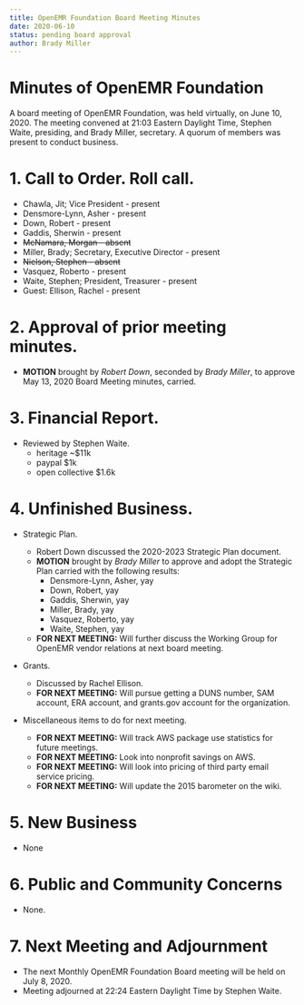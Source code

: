 ```yaml
---
title: OpenEMR Foundation Board Meeting Minutes
date: 2020-06-10
status: pending board approval
author: Brady Miller
---
```


# Minutes of OpenEMR Foundation

A board meeting of OpenEMR Foundation, was held virtually, on June 10, 2020. The meeting
convened at 21:03 Eastern Daylight Time, Stephen Waite, presiding, and Brady Miller,
secretary. A quorum of members was present to conduct business.

# 1. Call to Order. Roll call.

- Chawla, Jit; Vice President - present
- Densmore-Lynn, Asher - present
- Down, Robert - present
- Gaddis, Sherwin - present
- ~~McNamara, Morgan - absent~~
- Miller, Brady; Secretary, Executive Director - present
- ~~Nielson, Stephen - absent~~
- Vasquez, Roberto - present
- Waite, Stephen; President, Treasurer - present
- Guest: Ellison, Rachel - present

# 2. Approval of prior meeting minutes.

- **MOTION** brought by _Robert Down_, seconded by _Brady Miller_, to approve May 13, 2020 Board Meeting minutes, carried.

# 3. Financial Report.
- Reviewed by Stephen Waite.
  - heritage ~$11k
  - paypal $1k
  - open collective $1.6k

# 4. Unfinished Business.

- Strategic Plan.
  - Robert Down discussed the 2020-2023 Strategic Plan document.
  - **MOTION** brought by _Brady Miller_ to approve and adopt the Strategic Plan carried with the following results:
    - Densmore-Lynn, Asher, yay
    - Down, Robert, yay
    - Gaddis, Sherwin, yay
    - Miller, Brady, yay
    - Vasquez, Roberto, yay
    - Waite, Stephen, yay
  - **FOR NEXT MEETING:** Will further discuss the Working Group for OpenEMR vendor relations at next board meeting.

- Grants.
  - Discussed by Rachel Ellison.
  - **FOR NEXT MEETING:** Will pursue getting a DUNS number, SAM account, ERA account, and grants.gov account for the organization.

- Miscellaneous items to do for next meeting.
  - **FOR NEXT MEETING:** Will track AWS package use statistics for future meetings.
  - **FOR NEXT MEETING:** Look into nonprofit savings on AWS.
  - **FOR NEXT MEETING:** Will look into pricing of third party email service pricing.
  - **FOR NEXT MEETING:** Will update the 2015 barometer on the wiki.

# 5. New Business

- None

# 6. Public and Community Concerns

- None.

# 7. Next Meeting and Adjournment

- The next Monthly OpenEMR Foundation Board meeting will be held on July 8, 2020.
- Meeting adjourned at 22:24 Eastern Daylight Time by Stephen Waite.
